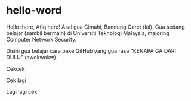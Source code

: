# hello-word

Hello there, Afiq here! Asal gua Cimahi, Bandung Coret (lol). Gua sedang belajar (sambil bermain) di Universiti Teknologi Malaysia, majoring Computer Network Security.

Disini gua belajar cara pake GitHub yang gua rasa "KENAPA GA DARI DULU" (awokwokw).

Cekcek

Cek lagi

Lagi lagi cek

